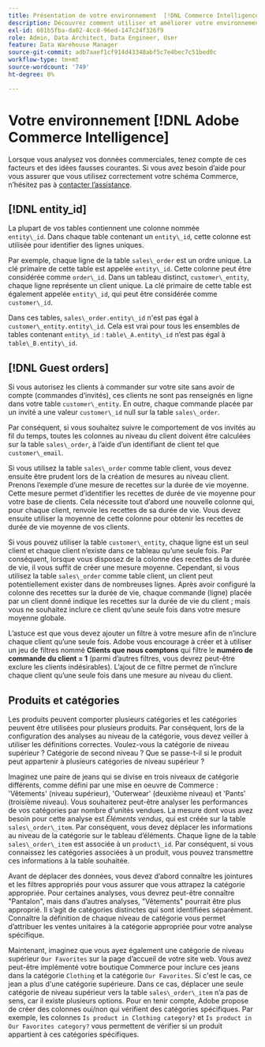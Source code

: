 ```yaml
---
title: Présentation de votre environnement  [!DNL Commerce Intelligence]
description: Découvrez comment utiliser et améliorer votre environnement  [!DNL Commerce Intelligence] .
exl-id: 601b5fba-da02-4cc8-96ed-147c24f326f9
role: Admin, Data Architect, Data Engineer, User
feature: Data Warehouse Manager
source-git-commit: adb7aaef1cf914d43348abf5c7e4bec7c51bed0c
workflow-type: tm+mt
source-wordcount: '749'
ht-degree: 0%

---
```


# Votre environnement [!DNL Adobe Commerce Intelligence]

Lorsque vous analysez vos données commerciales, tenez compte de ces facteurs et des idées fausses courantes. Si vous avez besoin d’aide pour vous assurer que vous utilisez correctement votre schéma Commerce, n’hésitez pas à [contacter l’assistance](https://experienceleague.adobe.com/docs/commerce-knowledge-base/kb/troubleshooting/miscellaneous/mbi-service-policies.html).

## [!DNL entity\_id]

La plupart de vos tables contiennent une colonne nommée `entity\_id`. Dans chaque table contenant un `entity\_id`, cette colonne est utilisée pour identifier des lignes uniques.

Par exemple, chaque ligne de la table `sales\_order` est un ordre unique. La clé primaire de cette table est appelée `entity\_id`. Cette colonne peut être considérée comme `order\_id`. Dans un tableau distinct, `customer\_entity`, chaque ligne représente un client unique. La clé primaire de cette table est également appelée `entity\_id`, qui peut être considérée comme `customer\_id`.

Dans ces tables, `sales\_order.entity\_id` n&#39;est pas égal à `customer\_entity.entity\_id`. Cela est vrai pour tous les ensembles de tables contenant `entity\_id` : `table\_A.entity\_id` n’est pas égal à `table\_B.entity\_id`.

## [!DNL Guest orders]

Si vous autorisez les clients à commander sur votre site sans avoir de compte (commandes d’invités), ces clients ne sont pas renseignés en ligne dans votre table `customer\_entity`. En outre, chaque commande placée par un invité a une valeur `customer\_id` null sur la table `sales\_order`.

Par conséquent, si vous souhaitez suivre le comportement de vos invités au fil du temps, toutes les colonnes au niveau du client doivent être calculées sur la table `sales\_order`, à l’aide d’un identifiant de client tel que `customer\_email`.

Si vous utilisez la table `sales\_order` comme table client, vous devez ensuite être prudent lors de la création de mesures au niveau client. Prenons l’exemple d’une mesure de recettes sur la durée de vie moyenne. Cette mesure permet d’identifier les recettes de durée de vie moyenne pour votre base de clients. Cela nécessite tout d’abord une nouvelle colonne qui, pour chaque client, renvoie les recettes de sa durée de vie. Vous devez ensuite utiliser la moyenne de cette colonne pour obtenir les recettes de durée de vie moyenne de vos clients.

Si vous pouvez utiliser la table `customer\_entity`, chaque ligne est un seul client et chaque client n’existe dans ce tableau qu’une seule fois. Par conséquent, lorsque vous disposez de la colonne des recettes de la durée de vie, il vous suffit de créer une mesure moyenne. Cependant, si vous utilisez la table `sales\_order` comme table client, un client peut potentiellement exister dans de nombreuses lignes. Après avoir configuré la colonne des recettes sur la durée de vie, chaque commande (ligne) placée par un client donné indique les recettes sur la durée de vie du client ; mais vous ne souhaitez inclure ce client qu’une seule fois dans votre mesure moyenne globale.

L’astuce est que vous devez ajouter un filtre à votre mesure afin de n’inclure chaque client qu’une seule fois. Adobe vous encourage à créer et à utiliser un jeu de filtres nommé **Clients que nous comptons** qui filtre le **numéro de commande du client = 1** (parmi d’autres filtres, vous devrez peut-être exclure les clients indésirables). L’ajout de ce filtre permet de n’inclure chaque client qu’une seule fois dans une mesure au niveau du client.

## Produits et catégories

Les produits peuvent comporter plusieurs catégories et les catégories peuvent être utilisées pour plusieurs produits. Par conséquent, lors de la configuration des analyses au niveau de la catégorie, vous devez veiller à utiliser les définitions correctes. Voulez-vous la catégorie de niveau supérieur ? Catégorie de second niveau ? Que se passe-t-il si le produit peut appartenir à plusieurs catégories de niveau supérieur ?

Imaginez une paire de jeans qui se divise en trois niveaux de catégorie différents, comme défini par une mise en oeuvre de Commerce : &#39;Vêtements&#39; (niveau supérieur), &#39;Outerwear&#39; (deuxième niveau) et &#39;Pants&#39; (troisième niveau). Vous souhaiterez peut-être analyser les performances de vos catégories par nombre d&#39;unités vendues. La mesure dont vous avez besoin pour cette analyse est _Éléments vendus_, qui est créée sur la table `sales\_order\_item`. Par conséquent, vous devez déplacer les informations au niveau de la catégorie sur le tableau d’éléments. Chaque ligne de la table `sales\_order\_item` est associée à un `product\_id`. Par conséquent, si vous connaissez les catégories associées à un produit, vous pouvez transmettre ces informations à la table souhaitée.

Avant de déplacer des données, vous devez d’abord connaître les jointures et les filtres appropriés pour vous assurer que vous attrapez la catégorie appropriée. Pour certaines analyses, vous devrez peut-être connaître &quot;Pantalon&quot;, mais dans d’autres analyses, &quot;Vêtements&quot; pourrait être plus approprié. Il s’agit de catégories distinctes qui sont identifiées séparément. Connaître la définition de chaque niveau de catégorie vous permet d’attribuer les ventes unitaires à la catégorie appropriée pour votre analyse spécifique.

Maintenant, imaginez que vous ayez également une catégorie de niveau supérieur `Our Favorites` sur la page d’accueil de votre site web. Vous avez peut-être implémenté votre boutique Commerce pour inclure ces jeans dans la catégorie `Clothing` et la catégorie `Our Favorites`. Si c&#39;est le cas, ce jean a plus d&#39;une catégorie supérieure. Dans ce cas, déplacer une seule catégorie de niveau supérieur vers la table `sales\_order\_item` n’a pas de sens, car il existe plusieurs options. Pour en tenir compte, Adobe propose de créer des colonnes oui/non qui vérifient des catégories spécifiques. Par exemple, les colonnes `Is product in Clothing category?` et `Is product in Our Favorites category?` vous permettent de vérifier si un produit appartient à ces catégories spécifiques.
